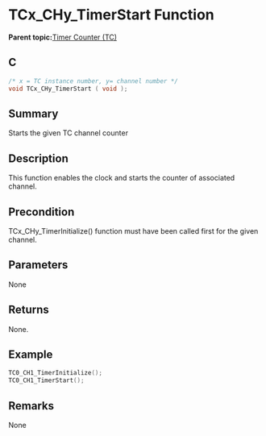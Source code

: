 # TCx\_CHy\_TimerStart Function

**Parent topic:**[Timer Counter \(TC\)](GUID-B7C79854-BBCD-49B3-9EA3-C379E6A5FCE0.md)

## C

```c
/* x = TC instance number, y= channel number */
void TCx_CHy_TimerStart ( void );
```

## Summary

Starts the given TC channel counter

## Description

This function enables the clock and starts the counter of associated channel.

## Precondition

TCx\_CHy\_TimerInitialize\(\) function must have been called first for the given channel.

## Parameters

None

## Returns

None.

## Example

```c
TC0_CH1_TimerInitialize();
TC0_CH1_TimerStart();
```

## Remarks

None

